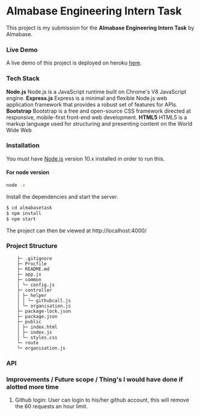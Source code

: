 # Almabase Engineering Intern Task
This project is my submission for the <b>Almabase Engineering Intern Task</b> by Almabase.

### Live Demo

A live demo of this project is deployed on heroku [here](https://githubtaskalmabase.herokuapp.com/).

### Tech Stack

  <b>Node.js</b>
    Node.js is a JavaScript runtime built on Chrome's V8 JavaScript engine.
    <b>Express.js</b>
    Express is a minimal and flexible Node.js web application framework that provides a robust set of features for APIs.
    <b>Bootstrap</b>
    Bootstrap is a free and open-source CSS framework directed at responsive, mobile-first front-end web development.
    <b>HTML5</b>
    HTML5 is a markup language used for structuring and presenting content on the World Wide Web
  
    

### Installation

You must have [Node.js](https://nodejs.org/) version 10.x installed in order to run this.

#### For node version

```sh
node -v
```

Install the dependencies and start the server.

```sh
$ cd almabasetask
$ npm install
$ npm start

```
The project can then be viewed at http://localhost:4000/

### Project Structure

```
	├─ .gitignore
	├─ Procfile
	├─ README.md
	├─ app.js
	├─ common
	│ └─ config.js
	├─ controller
	│ ├─ helper
	│ │ └─ githubcall.js
	│ └─ organisation.js
	├─ package-lock.json
	├─ package.json
	├─ public
	│ ├─ index.html
	│ ├─ index.js
	│ └─ styles.css
	└─ route
	└─ organisation.js
```
### API


### Improvements / Future scope / Thing's I would have done if alotted more time

1. Github login: User can login to his/her github account, this will remove the 60 requests an hour limit.

